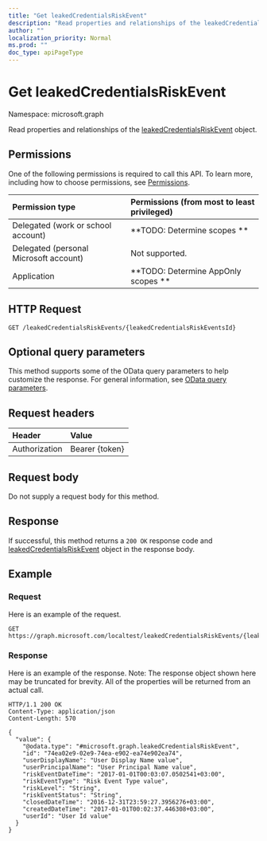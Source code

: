 ```yaml
---
title: "Get leakedCredentialsRiskEvent"
description: "Read properties and relationships of the leakedCredentialsRiskEvent object."
author: ""
localization_priority: Normal
ms.prod: ""
doc_type: apiPageType
---
```


# Get leakedCredentialsRiskEvent

Namespace: microsoft.graph

Read properties and relationships of the [leakedCredentialsRiskEvent](../resources/leakedcredentialsriskevent.md) object.

## Permissions
One of the following permissions is required to call this API. To learn more, including how to choose permissions, see [Permissions](/concepts/permissions-reference.md).

|Permission type|Permissions (from most to least privileged)|
|:---|:---|
|Delegated (work or school account)|**TODO: Determine scopes **|
|Delegated (personal Microsoft account)|Not supported.|
|Application|**TODO: Determine AppOnly scopes **|

## HTTP Request
<!-- {
  "blockType": "ignored"
}
-->
``` http
GET /leakedCredentialsRiskEvents/{leakedCredentialsRiskEventsId}
```

## Optional query parameters
This method supports some of the OData query parameters to help customize the response. For general information, see [OData query parameters](/graph/query-parameters).

## Request headers
|Header|Value|
|:---|:---|
|Authorization|Bearer {token}|

## Request body
Do not supply a request body for this method.

## Response
If successful, this method returns a `200 OK` response code and [leakedCredentialsRiskEvent](../resources/leakedcredentialsriskevent.md) object in the response body.

## Example

### Request
Here is an example of the request.
<!-- {
  "blockType": "request",
  "name": "get_leakedcredentialsriskevent"
}
-->
``` http
GET https://graph.microsoft.com/localtest/leakedCredentialsRiskEvents/{leakedCredentialsRiskEventsId}
```

### Response
Here is an example of the response. Note: The response object shown here may be truncated for brevity. All of the properties will be returned from an actual call.
<!-- {
  "blockType": "response",
  "truncated": true,
  "@odata.type": "microsoft.graph.leakedCredentialsRiskEvent"
}
-->
``` http
HTTP/1.1 200 OK
Content-Type: application/json
Content-Length: 570

{
  "value": {
    "@odata.type": "#microsoft.graph.leakedCredentialsRiskEvent",
    "id": "74ea02e9-02e9-74ea-e902-ea74e902ea74",
    "userDisplayName": "User Display Name value",
    "userPrincipalName": "User Principal Name value",
    "riskEventDateTime": "2017-01-01T00:03:07.0502541+03:00",
    "riskEventType": "Risk Event Type value",
    "riskLevel": "String",
    "riskEventStatus": "String",
    "closedDateTime": "2016-12-31T23:59:27.3956276+03:00",
    "createdDateTime": "2017-01-01T00:02:37.446308+03:00",
    "userId": "User Id value"
  }
}
```

